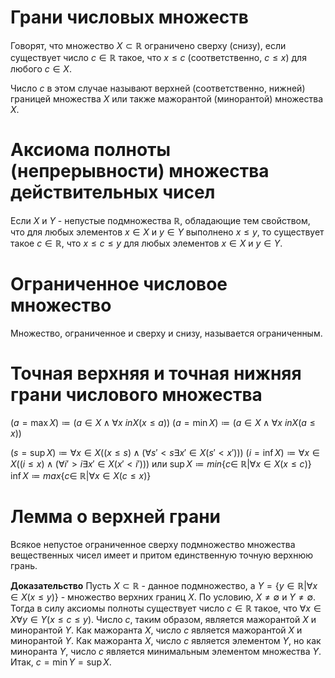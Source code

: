 # Грани числовых множеств
Говорят, что множество $X \subset \mathbb{R}$ ограничено сверху (снизу), если существует число $c \in \mathbb{R}$ такое, что $x \leq c$ (соответственно, $c \leq x$) для любого $c \in X$.

Число $c$ в этом случае называют верхней (соответственно, нижней) границей множества $X$ или также мажорантой (минорантой) множества $X$.

# Аксиома полноты (непрерывности) множества действительных чисел
Если $X$ и $Y$ - непустые подмножества $\mathbb{R}$, обладающие тем свойством, что для любых элементов $x \in X$ и $y \in Y$ выполнено $x \leq y$, то существует такое $c \in \mathbb{R}$, что $x \leq c \leq y$ для любых элементов $x \in X$ и $y \in Y$.

# Ограниченное числовое множество
Множество, ограниченное и сверху и снизу, называется ограниченным.

# Точная верхняя и точная нижняя грани числового множества
$(a = \max X) \coloneqq (a \in X \land \forall x \ in X (x \leq a))$
$(a = \min X) \coloneqq (a \in X \land \forall x \ in X (a \leq x))$

$(s = \sup X) \coloneqq \forall x \in X ((x \leq s) \land (\forall s' < s \exists x' \in X (s' < x')))$
$(i = \inf X) \coloneqq \forall x \in X ((i \leq x) \land (\forall i' > i \exists x' \in X (x' < i')))$
или 
$\sup X \coloneqq min \{c \in\ \mathbb{R} | \forall x \in X (x \leq c)\}$
$\inf X \coloneqq max \{c \in\ \mathbb{R} | \forall x \in X (c \leq x)\}$
# Лемма о верхней грани
Всякое непустое ограниченное сверху подмножество множества вещественных чисел имеет и притом единственную точную верхнюю грань.

**Доказательство**
Пусть $X \subset \mathbb{R}$ - данное подмножество, а $Y=\{y \in \mathbb{R} | \forall x \in X (x \leq y)\}$ - множество верхних границ $X$. По условию, $X \not = \emptyset$ и $Y \not = \emptyset$. Тогда в силу аксиомы полноты существует число $c \in \mathbb{R}$ такое, что $\forall x \in X \forall y \in Y (x\leq c \leq y)$. Число $c$, таким образом, является мажорантой $X$ и минорантой $Y$. Как мажоранта $X$, число $c$ является мажорантой $X$ и минорантой $Y$. Как мажоранта $X$, число $c$ является элементом $Y$, но как миноранта $Y$, число $c$ является минимальным элементом множества $Y$. Итак, $c=\min Y=\sup X$.